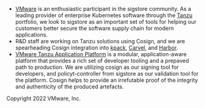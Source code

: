 * [VMware](https://www.vmware.com/) is an enthusiastic participant in the sigstore community. As a leading provider of enterprise Kubernetes software through the [Tanzu](https://tanzu.vmware.com/) portfolio, we look to sigstore as an important set of tools for helping our customers better secure the software supply chain for modern applications.
* R&D staff are working on Tanzu solutions using Cosign, and we are spearheading Cosign integration into [kpack](https://github.com/pivotal/kpack), [Carvel](https://carvel.dev/), and [Harbor](https://goharbor.io/).
* [VMware Tanzu Application Platform](https://tanzu.vmware.com/application-platform) is a modular, application-aware platform that provides a rich set of developer tooling and a prepaved path to production. We are utilizing cosign as our signing tool for developers, and policyt-controller from sigstore as our validation tool for the platform. Cosign helps to provide an irrefutable proof of the integrity and authenticity of the produced artefacts.

Copyright 2022 VMware, Inc. 
